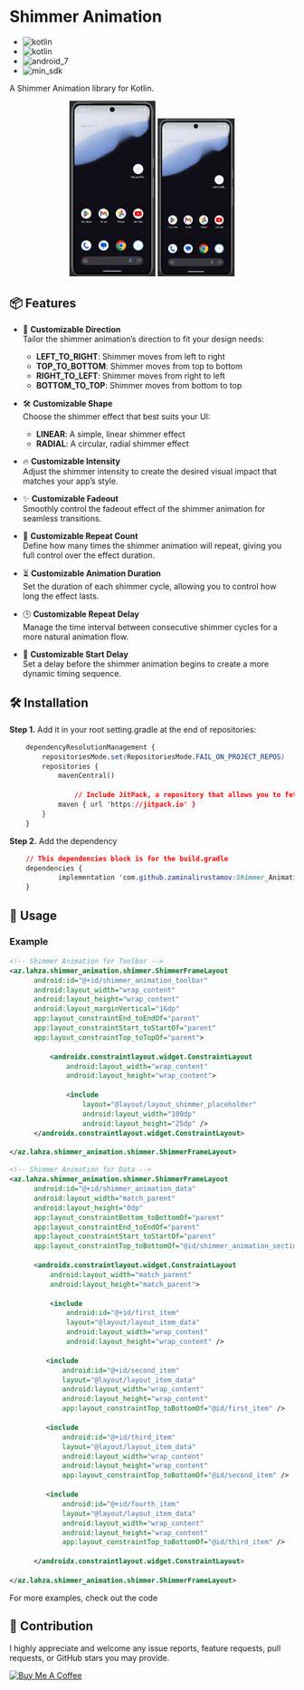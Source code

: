 
  
# Shimmer Animation
- ![kotlin](https://img.shields.io/badge/Platforms-Kotlin_Compatible-lightblue?style=for-the-badge&logo=kotlin)
- ![kotlin](https://img.shields.io/badge/Made_With-Kotlin-0095D9?style=for-the-badge&logo=kotlin)
- ![android_7](https://img.shields.io/badge/Android-7.0_Nougat-green?style=for-the-badge)
- ![min_sdk](https://img.shields.io/badge/minSdk-24-orange?style=for-the-badge)

A Shimmer Animation library for Kotlin.
<p align="center">
<img width=30% src="./examples/example shimmer animation base.gif">
<img width=27% src="./examples/example shimmer animation.gif">
</p>


## 📦 Features

- 🌈 **Customizable Direction**  
  Tailor the shimmer animation’s direction to fit your design needs:  
  - **LEFT_TO_RIGHT**: Shimmer moves from left to right  
  - **TOP_TO_BOTTOM**: Shimmer moves from top to bottom  
  - **RIGHT_TO_LEFT**: Shimmer moves from right to left  
  - **BOTTOM_TO_TOP**: Shimmer moves from bottom to top

- 🛠 **Customizable Shape**  
  Choose the shimmer effect that best suits your UI:  
  - **LINEAR**: A simple, linear shimmer effect  
  - **RADIAL**: A circular, radial shimmer effect  

- 🔥 **Customizable Intensity**  
  Adjust the shimmer intensity to create the desired visual impact that matches your app’s style.

- ✨ **Customizable Fadeout**  
  Smoothly control the fadeout effect of the shimmer animation for seamless transitions.

- 🔁 **Customizable Repeat Count**  
  Define how many times the shimmer animation will repeat, giving you full control over the effect duration.

- ⏳ **Customizable Animation Duration**  
  Set the duration of each shimmer cycle, allowing you to control how long the effect lasts.

- 🕒 **Customizable Repeat Delay**  
  Manage the time interval between consecutive shimmer cycles for a more natural animation flow.

- 🚀 **Customizable Start Delay**  
  Set a delay before the shimmer animation begins to create a more dynamic timing sequence.

## 🛠 Installation
**Step 1.**  Add it in your root setting.gradle at the end of repositories: 
```css
	dependencyResolutionManagement {
		repositoriesMode.set(RepositoriesMode.FAIL_ON_PROJECT_REPOS)
		repositories {
			mavenCentral()

        		// Include JitPack, a repository that allows you to fetch dependencies from GitHub projects.
			maven { url 'https://jitpack.io' }
		}
	}
```
**Step 2.**  Add the dependency

```css
	// This dependencies block is for the build.gradle
	dependencies {
	        implementation 'com.github.zaminalirustamov:Shimmer_Animation:1.0.2'
	}
```
## 🚀 Usage
### Example

```xml
<!-- Shimmer Animation for Toolbar -->  
<az.lahza.shimmer_animation.shimmer.ShimmerFrameLayout  
	  android:id="@+id/shimmer_animation_toolbar"  
	  android:layout_width="wrap_content"  
	  android:layout_height="wrap_content"  
	  android:layout_marginVertical="16dp"  
	  app:layout_constraintEnd_toEndOf="parent"  
	  app:layout_constraintStart_toStartOf="parent"  
	  app:layout_constraintTop_toTopOf="parent">  
  
		  <androidx.constraintlayout.widget.ConstraintLayout  
			  android:layout_width="wrap_content"  
			  android:layout_height="wrap_content">  
  
			  <include  
				  layout="@layout/layout_shimmer_placeholder"  
				  android:layout_width="100dp"  
				  android:layout_height="25dp" />  
	  </androidx.constraintlayout.widget.ConstraintLayout>  
  
</az.lahza.shimmer_animation.shimmer.ShimmerFrameLayout>
```

```xml
<!-- Shimmer Animation for Data -->  
<az.lahza.shimmer_animation.shimmer.ShimmerFrameLayout  
	  android:id="@+id/shimmer_animation_data"  
	  android:layout_width="match_parent"  
	  android:layout_height="0dp"  
	  app:layout_constraintBottom_toBottomOf="parent"  
	  app:layout_constraintEnd_toEndOf="parent"  
	  app:layout_constraintStart_toStartOf="parent"  
	  app:layout_constraintTop_toBottomOf="@id/shimmer_animation_section_name">  
  
	  <androidx.constraintlayout.widget.ConstraintLayout  
		  android:layout_width="match_parent"  
		  android:layout_height="match_parent">  
  
		  <include  
			  android:id="@+id/first_item"  
			  layout="@layout/layout_item_data"  
			  android:layout_width="wrap_content"  
			  android:layout_height="wrap_content" />  
  
		 <include  
			 android:id="@+id/second_item"  
			 layout="@layout/layout_item_data"  
			 android:layout_width="wrap_content"  
			 android:layout_height="wrap_content"  
			 app:layout_constraintTop_toBottomOf="@id/first_item" />  
			   
		 <include  
			 android:id="@+id/third_item"  
			 layout="@layout/layout_item_data"  
			 android:layout_width="wrap_content"  
			 android:layout_height="wrap_content"  
			 app:layout_constraintTop_toBottomOf="@id/second_item" />  
			   
		 <include  
			 android:id="@+id/fourth_item"  
			 layout="@layout/layout_item_data"  
			 android:layout_width="wrap_content"  
			 android:layout_height="wrap_content"  
			 app:layout_constraintTop_toBottomOf="@id/third_item" />  
  
	  </androidx.constraintlayout.widget.ConstraintLayout>  
  
</az.lahza.shimmer_animation.shimmer.ShimmerFrameLayout>
```

For more examples, check out the code

## 🤝 Contribution
I highly appreciate and welcome any issue reports, feature requests, pull requests, or GitHub stars you may provide.

<a href="https://www.buymeacoffee.com/zaminalirustamov" target="_blank"><img src="https://cdn.buymeacoffee.com/buttons/v2/default-yellow.png" alt="Buy Me A Coffee" style="height: 60px !important;width: 217px !important;" ></a>
